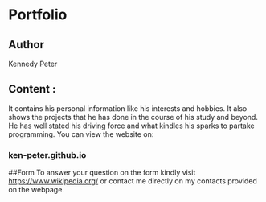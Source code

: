 # Portfolio
## Author
Kennedy Peter
## Content :
It contains his personal information like his interests and hobbies. It also shows the projects that he has done in the course of his study and beyond. He has well stated his driving force and what kindles his sparks to partake programming.
You can view the website on:
### ken-peter.github.io
##Form
To answer your question on the form kindly visit https://www.wikipedia.org/ or contact me directly on my contacts provided on the webpage.
